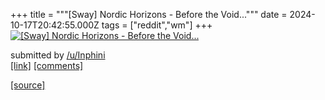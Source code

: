 +++
title = """[Sway] Nordic Horizons - Before the Void..."""
date = 2024-10-17T20:42:55.000Z
tags = ["reddit","wm"]
+++
[![[Sway] Nordic Horizons - Before the Void...](https://b.thumbs.redditmedia.com/PJJE1cf_xlzNfNAKcuPQTEHmQ7CpsCe3k_unOS_eghw.jpg "[Sway] Nordic Horizons - Before the Void...")](https://www.reddit.com/r/unixporn/comments/1g60wku/sway_nordic_horizons_before_the_void/)

submitted by [/u/Inphini](https://www.reddit.com/user/Inphini)  
[\[link\]](https://www.reddit.com/gallery/1g60wku) [\[comments\]](https://www.reddit.com/r/unixporn/comments/1g60wku/sway_nordic_horizons_before_the_void/)

[[source]](https://www.reddit.com/r/unixporn/comments/1g60wku/sway_nordic_horizons_before_the_void/)
